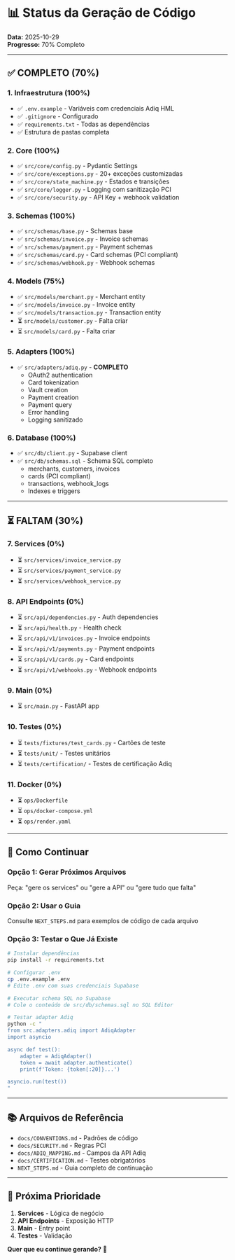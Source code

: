 # 📊 Status da Geração de Código

**Data:** 2025-10-29  
**Progresso:** 70% Completo

---

## ✅ COMPLETO (70%)

### 1. Infraestrutura (100%)
- ✅ `.env.example` - Variáveis com credenciais Adiq HML
- ✅ `.gitignore` - Configurado
- ✅ `requirements.txt` - Todas as dependências
- ✅ Estrutura de pastas completa

### 2. Core (100%)
- ✅ `src/core/config.py` - Pydantic Settings
- ✅ `src/core/exceptions.py` - 20+ exceções customizadas
- ✅ `src/core/state_machine.py` - Estados e transições
- ✅ `src/core/logger.py` - Logging com sanitização PCI
- ✅ `src/core/security.py` - API Key + webhook validation

### 3. Schemas (100%)
- ✅ `src/schemas/base.py` - Schemas base
- ✅ `src/schemas/invoice.py` - Invoice schemas
- ✅ `src/schemas/payment.py` - Payment schemas
- ✅ `src/schemas/card.py` - Card schemas (PCI compliant)
- ✅ `src/schemas/webhook.py` - Webhook schemas

### 4. Models (75%)
- ✅ `src/models/merchant.py` - Merchant entity
- ✅ `src/models/invoice.py` - Invoice entity
- ✅ `src/models/transaction.py` - Transaction entity
- ⏳ `src/models/customer.py` - Falta criar
- ⏳ `src/models/card.py` - Falta criar

### 5. Adapters (100%)
- ✅ `src/adapters/adiq.py` - **COMPLETO**
  - OAuth2 authentication
  - Card tokenization
  - Vault creation
  - Payment creation
  - Payment query
  - Error handling
  - Logging sanitizado

### 6. Database (100%)
- ✅ `src/db/client.py` - Supabase client
- ✅ `src/db/schemas.sql` - Schema SQL completo
  - merchants, customers, invoices
  - cards (PCI compliant)
  - transactions, webhook_logs
  - Indexes e triggers

---

## ⏳ FALTAM (30%)

### 7. Services (0%)
- ⏳ `src/services/invoice_service.py`
- ⏳ `src/services/payment_service.py`
- ⏳ `src/services/webhook_service.py`

### 8. API Endpoints (0%)
- ⏳ `src/api/dependencies.py` - Auth dependencies
- ⏳ `src/api/health.py` - Health check
- ⏳ `src/api/v1/invoices.py` - Invoice endpoints
- ⏳ `src/api/v1/payments.py` - Payment endpoints
- ⏳ `src/api/v1/cards.py` - Card endpoints
- ⏳ `src/api/v1/webhooks.py` - Webhook endpoints

### 9. Main (0%)
- ⏳ `src/main.py` - FastAPI app

### 10. Testes (0%)
- ⏳ `tests/fixtures/test_cards.py` - Cartões de teste
- ⏳ `tests/unit/` - Testes unitários
- ⏳ `tests/certification/` - Testes de certificação Adiq

### 11. Docker (0%)
- ⏳ `ops/Dockerfile`
- ⏳ `ops/docker-compose.yml`
- ⏳ `ops/render.yaml`

---

## 🚀 Como Continuar

### Opção 1: Gerar Próximos Arquivos
Peça: "gere os services" ou "gere a API" ou "gere tudo que falta"

### Opção 2: Usar o Guia
Consulte `NEXT_STEPS.md` para exemplos de código de cada arquivo

### Opção 3: Testar o Que Já Existe
```bash
# Instalar dependências
pip install -r requirements.txt

# Configurar .env
cp .env.example .env
# Edite .env com suas credenciais Supabase

# Executar schema SQL no Supabase
# Cole o conteúdo de src/db/schemas.sql no SQL Editor

# Testar adapter Adiq
python -c "
from src.adapters.adiq import AdiqAdapter
import asyncio

async def test():
    adapter = AdiqAdapter()
    token = await adapter.authenticate()
    print(f'Token: {token[:20]}...')

asyncio.run(test())
"
```

---

## 📚 Arquivos de Referência

- `docs/CONVENTIONS.md` - Padrões de código
- `docs/SECURITY.md` - Regras PCI
- `docs/ADIQ_MAPPING.md` - Campos da API Adiq
- `docs/CERTIFICATION.md` - Testes obrigatórios
- `NEXT_STEPS.md` - Guia completo de continuação

---

## 🎯 Próxima Prioridade

1. **Services** - Lógica de negócio
2. **API Endpoints** - Exposição HTTP
3. **Main** - Entry point
4. **Testes** - Validação

**Quer que eu continue gerando?** 🚀
